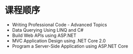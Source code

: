 # 课程顺序
* Writing Professional Code - Advanced Topics  
* Data Querying Using LINQ and C#  
* Build Web APIs using ASP.NET  
* MVC Application Design using .NET Core 2.0  
* Program a Server-Side Application using ASP.NET Core  
